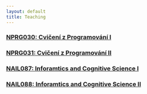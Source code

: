```yaml
---
layout: default
title: Teaching
---
```


### <a href="./programovani1.html"><span>NPRG030: Cvičení z Programování I</span></a>
### <a href="./programovani2.html"><span>NPRG031: Cvičení z Programování II</span></a>
### <a href="./ikv1.html"><span>NAIL087: Inforamtics and Cognitive Science I</span></a>
### <a href="./ikv2.html"><span>NAIL088: Inforamtics and Cognitive Science II</span></a>


